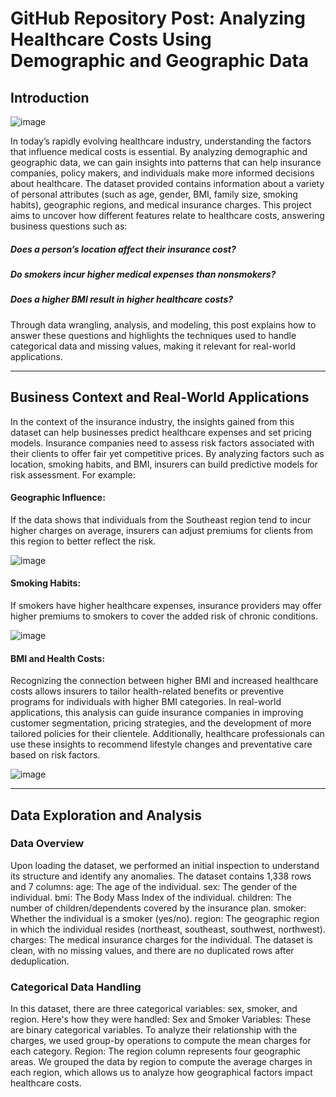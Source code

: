 # GitHub Repository Post: Analyzing Healthcare Costs Using Demographic and Geographic Data
## Introduction
![image](https://github.com/user-attachments/assets/7bf40d8f-ebf6-4275-8ec7-c864a563f51f)

In today’s rapidly evolving healthcare industry, understanding the factors that influence medical costs is essential. By analyzing demographic and geographic data, we can gain insights into patterns that can help insurance companies, policy makers, and individuals make more informed decisions about healthcare. The dataset provided contains information about a variety of personal attributes (such as age, gender, BMI, family size, smoking habits), geographic regions, and medical insurance charges. This project aims to uncover how different features relate to healthcare costs, answering business questions such as:

##### Does a person’s location affect their insurance cost?
##### Do smokers incur higher medical expenses than nonsmokers?
##### Does a higher BMI result in higher healthcare costs?

Through data wrangling, analysis, and modeling, this post explains how to answer these questions and highlights the techniques used to handle categorical data and missing values, making it relevant for real-world applications.
________________________________________
## Business Context and Real-World Applications
In the context of the insurance industry, the insights gained from this dataset can help businesses predict healthcare expenses and set pricing models. Insurance companies need to assess risk factors associated with their clients to offer fair yet competitive prices. By analyzing factors such as location, smoking habits, and BMI, insurers can build predictive models for risk assessment.
For example:

#### Geographic Influence: 
If the data shows that individuals from the Southeast region tend to incur higher charges on average, insurers can adjust premiums for clients from this region to better reflect the risk.

![image](https://github.com/user-attachments/assets/fdbffa0f-bc41-4980-94d1-d44c2841f8c7)

#### Smoking Habits: 
If smokers have higher healthcare expenses, insurance providers may offer higher premiums to smokers to cover the added risk of chronic conditions.

![image](https://github.com/user-attachments/assets/ffbffc8f-ac24-4e28-9fb9-14cd65b03fa8)

#### BMI and Health Costs: 
Recognizing the connection between higher BMI and increased healthcare costs allows insurers to tailor health-related benefits or preventive programs for individuals with higher BMI categories. In real-world applications, this analysis can guide insurance companies in improving customer segmentation, pricing strategies, and the development of more tailored policies for their clientele. Additionally, healthcare professionals can use these insights to recommend lifestyle changes and preventative care based on risk factors.

![image](https://github.com/user-attachments/assets/ce5d267d-bcab-49f3-bfdf-bab286e18910)
________________________________
## Data Exploration and Analysis

### Data Overview
Upon loading the dataset, we performed an initial inspection to understand its structure and identify any anomalies. The dataset contains 1,338 rows and 7 columns:
age: The age of the individual.
sex: The gender of the individual.
bmi: The Body Mass Index of the individual.
children: The number of children/dependents covered by the insurance plan.
smoker: Whether the individual is a smoker (yes/no).
region: The geographic region in which the individual resides (northeast, southeast, southwest, northwest).
charges: The medical insurance charges for the individual.
The dataset is clean, with no missing values, and there are no duplicated rows after deduplication.

### Categorical Data Handling
In this dataset, there are three categorical variables: sex, smoker, and region. Here's how they were handled:
Sex and Smoker Variables: These are binary categorical variables. To analyze their relationship with the charges, we used group-by operations to compute the mean charges for each category.
Region: The region column represents four geographic areas. We grouped the data by region to compute the average charges in each region, which allows us to analyze how geographical factors impact healthcare costs.


